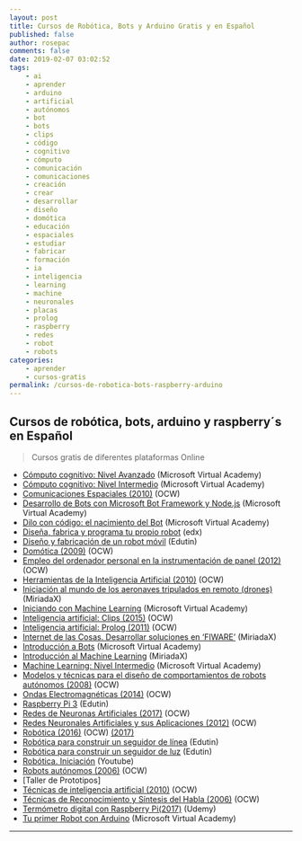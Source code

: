 ```yaml
---
layout: post
title: Cursos de Robótica, Bots y Arduino Gratis y en Español
published: false
author: rosepac
comments: false
date: 2019-02-07 03:02:52
tags:
    - ai
    - aprender
    - arduino
    - artificial
    - autónomos
    - bot
    - bots
    - clips
    - código
    - cognitivo
    - cómputo
    - comunicación
    - comunicaciones
    - creación
    - crear
    - desarrollar
    - diseño
    - domótica
    - educación
    - espaciales
    - estudiar
    - fabricar
    - formación
    - ia
    - inteligencia
    - learning
    - machine
    - neuronales
    - placas
    - prolog
    - raspberry
    - redes
    - robot
    - robots
categories:
    - aprender
    - cursos-gratis
permalink: /cursos-de-robotica-bots-raspberry-arduino
---
```

## Cursos de robótica, bots, arduino y raspberry´s en Español

> Cursos gratis de diferentes plataformas Online

  * [Cómputo cognitivo: Nivel Avanzado][1] (Microsoft Virtual Academy)
  * [Cómputo cognitivo: Nivel Intermedio][2] (Microsoft Virtual Academy)
  * [Comunicaciones Espaciales (2010)][3] (OCW)
  * [Desarrollo de Bots con Microsoft Bot Framework y Node.js][4] (Microsoft Virtual Academy)
  * [Dilo con código: el nacimiento del Bot][5] (Microsoft Virtual Academy)
  * [Diseña, fabrica y programa tu propio robot][6] (edx)
  * [Diseño y fabricación de un robot móvil][7] (Edutin)
  * [Domótica (2009)][8] (OCW)
  * [Empleo del ordenador personal en la instrumentación de panel (2012)][9] (OCW)
  * [Herramientas de la Inteligencia Artificial (2010)][10] (OCW)
  * [Iniciación al mundo de los aeronaves tripulados en remoto (drones)][11] (MiriadaX)
  * [Iniciando con Machine Learning][12] (Microsoft Virtual Academy)
  * [Inteligencia artificial: Clips (2015)][13] (OCW)
  * [Inteligencia artificial: Prolog (2011)][14] (OCW)
  * [Internet de las Cosas. Desarrollar soluciones en &#8216;FIWARE&#8217;][15] (MiriadaX)
  * [Introducción a Bots][16] (Microsoft Virtual Academy)
  * [Introducción al Machine Learning][17] (MiriadaX)
  * [Machine Learning: Nivel Intermedio][18] (Microsoft Virtual Academy)
  * [Modelos y técnicas para el diseño de comportamientos de robots autónomos (2008)][19] (OCW)
  * [Ondas Electromagnéticas (2014)][20] (OCW)
  * [Raspberry Pi 3][21] (Edutin)
  * [Redes de Neuronas Artificiales (2017)][22] (OCW)
  * [Redes Neuronales Artificiales y sus Aplicaciones (2012)][23] (OCW)
  * [Robótica (2016)][24] (OCW) [(2017)][25]
  * [Robótica para construir un seguidor de línea][26] (Edutin)
  * [Robótica para construir un seguidor de luz][27] (Edutin)
  * [Robótica. Iniciación][28] (Youtube)
  * [Robots autónomos (2006)][29] (OCW)
  * [Taller de Prototipos]
  * [Técnicas de inteligencia artificial (2010)][30] (OCW)
  * [Técnicas de Reconocimiento y Síntesis del Habla (2006)][31] (OCW)
  * [Termómetro digital con Raspberry Pi(2017)][32] (Udemy)
  * [Tu primer Robot con Arduino][33] (Microsoft Virtual Academy)

* * *

 [1]: https://mva.microsoft.com/es-es/training-courses/computo-cognitivo-nivel-avanzado-17814
 [2]: https://mva.microsoft.com/es-es/training-courses/cmputo-cognitivo-nivel-intermedio-17808
 [3]: http://ocw.bib.upct.es/course/view.php?id=94
 [4]: https://mva.microsoft.com/es-es/training-courses/desarrollo-de-bots-con-microsoft-bot-framework-y-nodejs-17712
 [5]: https://mva.microsoft.com/es-es/training-courses/dilo-con-cdigo-el-nacimiento-de-bot-8470
 [6]: https://www.edx.org/course/disena-fabrica-y-programa-tu-propio-upvalenciax-dyor101x
 [7]: https://edutin.com/curso-de-dise%C3%B1o-y-fabricaci%C3%B3n-de-robot-m%C3%B3vil-440
 [8]: http://ocw.um.es/ingenierias/domotica
 [9]: https://ocw.ehu.eus/course/view.php?id=54
 [10]: http://ocw.uc3m.es/ingenieria-informatica/herramientas-de-la-inteligencia-artificial
 [11]: https://miriadax.net/web/iniciacion-al-mundo-de-las-aeronaves-tripuladas-en-remoto-drones-/inicio?utm_source=@Cursos%20(telegramcursos@gmail.com)&utm_medium=Telegram&utm_campaign=Canal%20Telegram%20@@Cursos
 [12]: https://mva.microsoft.com/es-es/training-courses/iniciando-con-machine-learning-16915
 [13]: https://campusvirtual.ull.es/ocw/course/view.php?id=112
 [14]: https://campusvirtual.ull.es/ocw/course/view.php?id=104
 [15]: https://miriadax.net/web/internet-de-las-cosas-como-desarrollar-soluciones-en-fiware
 [16]: https://mva.microsoft.com/es-es/training-courses/introduccin-a-bots-18179
 [17]: https://miriadax.net/web/introduccion-al-machine-learning-2-edicion-
 [18]: https://mva.microsoft.com/es-es/training-courses/machine-learning-nivel-intermedio-17804
 [19]: https://ocw.ua.es/es/ingenieria-y-arquitectura/modelos-y-tecnicas-para-el-diseno-de-comportamientos-de-robots-autonomos-2008.html
 [20]: http://ocw.bib.upct.es/course/view.php?id=136
 [21]: https://edutin.com/curso-de-rapsberry-pi-3-basico-3547
 [22]: http://ocw.uc3m.es/ingenieria-informatica/redes-de-neuronas
 [23]: https://ocw.ehu.eus/pluginfile.php/9047/mod_resource/content/1/redes_neuro/Course_listing.html
 [24]: https://ocw.ehu.eus/course/view.php?id=393
 [25]: https://ocw.ehu.eus/course/view.php?id=442
 [26]: https://edutin.com/curso-de-Robotica-basico-190
 [27]: https://edutin.com/curso-de-Robotica-Seguidor-de-Luz-189
 [28]: http://artecdigital.com.ar/curso-de-robotica-online-gratis
 [29]: https://ocw.ua.es/es/ingenieria-y-arquitectura/robots-autonomos-2006.html
 [30]: https://ocw.ua.es/es/ingenieria-y-arquitectura/tecnicas-de-inteligencia-artificial-2010.html
 [31]: https://ocw.ua.es/es/ingenieria-y-arquitectura/tecnicas-de-reconocimiento-y-sintesis-del-habla-2006.html
 [32]: https://www.udemy.com/termometro-digital-con-raspberry-pi
 [33]: https://mva.microsoft.com/es-es/training-courses/tu-primer-robot-con-arduino-8618
